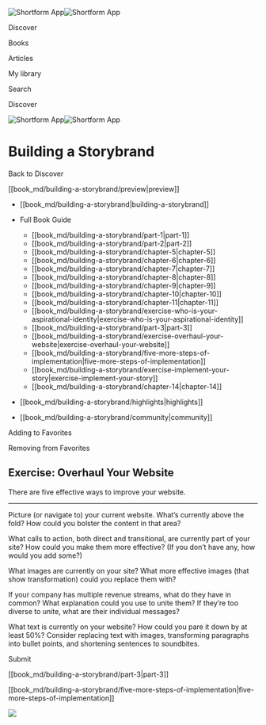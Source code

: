 ![Shortform App](/img/logo.36a2399e.svg)![Shortform App](/img/logo-dark.70c1b072.svg)

Discover

Books

Articles

My library

Search

Discover

![Shortform App](/img/logo.36a2399e.svg)![Shortform App](/img/logo-dark.70c1b072.svg)

# Building a Storybrand

Back to Discover

[[book_md/building-a-storybrand/preview|preview]]

  * [[book_md/building-a-storybrand|building-a-storybrand]]
  * Full Book Guide

    * [[book_md/building-a-storybrand/part-1|part-1]]
    * [[book_md/building-a-storybrand/part-2|part-2]]
    * [[book_md/building-a-storybrand/chapter-5|chapter-5]]
    * [[book_md/building-a-storybrand/chapter-6|chapter-6]]
    * [[book_md/building-a-storybrand/chapter-7|chapter-7]]
    * [[book_md/building-a-storybrand/chapter-8|chapter-8]]
    * [[book_md/building-a-storybrand/chapter-9|chapter-9]]
    * [[book_md/building-a-storybrand/chapter-10|chapter-10]]
    * [[book_md/building-a-storybrand/chapter-11|chapter-11]]
    * [[book_md/building-a-storybrand/exercise-who-is-your-aspirational-identity|exercise-who-is-your-aspirational-identity]]
    * [[book_md/building-a-storybrand/part-3|part-3]]
    * [[book_md/building-a-storybrand/exercise-overhaul-your-website|exercise-overhaul-your-website]]
    * [[book_md/building-a-storybrand/five-more-steps-of-implementation|five-more-steps-of-implementation]]
    * [[book_md/building-a-storybrand/exercise-implement-your-story|exercise-implement-your-story]]
    * [[book_md/building-a-storybrand/chapter-14|chapter-14]]
  * [[book_md/building-a-storybrand/highlights|highlights]]
  * [[book_md/building-a-storybrand/community|community]]



Adding to Favorites 

Removing from Favorites 

## Exercise: Overhaul Your Website

There are five effective ways to improve your website.

* * *

Picture (or navigate to) your current website. What’s currently above the fold? How could you bolster the content in that area?

What calls to action, both direct and transitional, are currently part of your site? How could you make them more effective? (If you don’t have any, how would you add some?)

What images are currently on your site? What more effective images (that show transformation) could you replace them with?

If your company has multiple revenue streams, what do they have in common? What explanation could you use to unite them? If they’re too diverse to unite, what are their individual messages?

What text is currently on your website? How could you pare it down by at least 50%? Consider replacing text with images, transforming paragraphs into bullet points, and shortening sentences to soundbites.

Submit 

[[book_md/building-a-storybrand/part-3|part-3]]

[[book_md/building-a-storybrand/five-more-steps-of-implementation|five-more-steps-of-implementation]]

![](https://bat.bing.com/action/0?ti=56018282&Ver=2&mid=ce11c1f5-94c1-46ba-a5dd-95adb3d45ad0&sid=49fff5b0636c11eeb9c611038afc8668&vid=4a005010636c11ee80c703d4c4a7acd5&vids=0&msclkid=N&pi=0&lg=en-US&sw=800&sh=600&sc=24&nwd=1&tl=Shortform%20%7C%20Book&p=https%3A%2F%2Fwww.shortform.com%2Fapp%2Fbook%2Fbuilding-a-storybrand%2Fexercise-overhaul-your-website&r=&lt=388&evt=pageLoad&sv=1&rn=59884)
